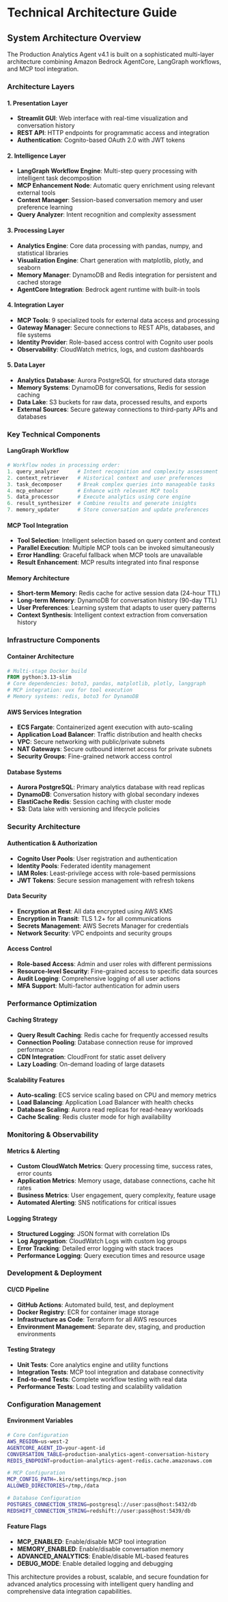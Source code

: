 # Technical Architecture Guide

## System Architecture Overview

The Production Analytics Agent v4.1 is built on a sophisticated multi-layer architecture combining Amazon Bedrock AgentCore, LangGraph workflows, and MCP tool integration.

### Architecture Layers

#### 1. Presentation Layer
- **Streamlit GUI**: Web interface with real-time visualization and conversation history
- **REST API**: HTTP endpoints for programmatic access and integration
- **Authentication**: Cognito-based OAuth 2.0 with JWT tokens

#### 2. Intelligence Layer
- **LangGraph Workflow Engine**: Multi-step query processing with intelligent task decomposition
- **MCP Enhancement Node**: Automatic query enrichment using relevant external tools
- **Context Manager**: Session-based conversation memory and user preference learning
- **Query Analyzer**: Intent recognition and complexity assessment

#### 3. Processing Layer
- **Analytics Engine**: Core data processing with pandas, numpy, and statistical libraries
- **Visualization Engine**: Chart generation with matplotlib, plotly, and seaborn
- **Memory Manager**: DynamoDB and Redis integration for persistent and cached storage
- **AgentCore Integration**: Bedrock agent runtime with built-in tools

#### 4. Integration Layer
- **MCP Tools**: 9 specialized tools for external data access and processing
- **Gateway Manager**: Secure connections to REST APIs, databases, and file systems
- **Identity Provider**: Role-based access control with Cognito user pools
- **Observability**: CloudWatch metrics, logs, and custom dashboards

#### 5. Data Layer
- **Analytics Database**: Aurora PostgreSQL for structured data storage
- **Memory Systems**: DynamoDB for conversations, Redis for session caching
- **Data Lake**: S3 buckets for raw data, processed results, and exports
- **External Sources**: Secure gateway connections to third-party APIs and databases

### Key Technical Components

#### LangGraph Workflow
```python
# Workflow nodes in processing order:
1. query_analyzer      # Intent recognition and complexity assessment
2. context_retriever   # Historical context and user preferences
3. task_decomposer     # Break complex queries into manageable tasks
4. mcp_enhancer        # Enhance with relevant MCP tools
5. data_processor      # Execute analytics using core engine
6. result_synthesizer  # Combine results and generate insights
7. memory_updater      # Store conversation and update preferences
```

#### MCP Tool Integration
- **Tool Selection**: Intelligent selection based on query content and context
- **Parallel Execution**: Multiple MCP tools can be invoked simultaneously
- **Error Handling**: Graceful fallback when MCP tools are unavailable
- **Result Enhancement**: MCP results integrated into final response

#### Memory Architecture
- **Short-term Memory**: Redis cache for active session data (24-hour TTL)
- **Long-term Memory**: DynamoDB for conversation history (90-day TTL)
- **User Preferences**: Learning system that adapts to user query patterns
- **Context Synthesis**: Intelligent context extraction from conversation history

### Infrastructure Components

#### Container Architecture
```dockerfile
# Multi-stage Docker build
FROM python:3.13-slim
# Core dependencies: boto3, pandas, matplotlib, plotly, langgraph
# MCP integration: uvx for tool execution
# Memory systems: redis, boto3 for DynamoDB
```

#### AWS Services Integration
- **ECS Fargate**: Containerized agent execution with auto-scaling
- **Application Load Balancer**: Traffic distribution and health checks
- **VPC**: Secure networking with public/private subnets
- **NAT Gateways**: Secure outbound internet access for private subnets
- **Security Groups**: Fine-grained network access control

#### Database Systems
- **Aurora PostgreSQL**: Primary analytics database with read replicas
- **DynamoDB**: Conversation history with global secondary indexes
- **ElastiCache Redis**: Session caching with cluster mode
- **S3**: Data lake with versioning and lifecycle policies

### Security Architecture

#### Authentication & Authorization
- **Cognito User Pools**: User registration and authentication
- **Identity Pools**: Federated identity management
- **IAM Roles**: Least-privilege access with role-based permissions
- **JWT Tokens**: Secure session management with refresh tokens

#### Data Security
- **Encryption at Rest**: All data encrypted using AWS KMS
- **Encryption in Transit**: TLS 1.2+ for all communications
- **Secrets Management**: AWS Secrets Manager for credentials
- **Network Security**: VPC endpoints and security groups

#### Access Control
- **Role-based Access**: Admin and user roles with different permissions
- **Resource-level Security**: Fine-grained access to specific data sources
- **Audit Logging**: Comprehensive logging of all user actions
- **MFA Support**: Multi-factor authentication for admin users

### Performance Optimization

#### Caching Strategy
- **Query Result Caching**: Redis cache for frequently accessed results
- **Connection Pooling**: Database connection reuse for improved performance
- **CDN Integration**: CloudFront for static asset delivery
- **Lazy Loading**: On-demand loading of large datasets

#### Scalability Features
- **Auto-scaling**: ECS service scaling based on CPU and memory metrics
- **Load Balancing**: Application Load Balancer with health checks
- **Database Scaling**: Aurora read replicas for read-heavy workloads
- **Cache Scaling**: Redis cluster mode for high availability

### Monitoring & Observability

#### Metrics & Alerting
- **Custom CloudWatch Metrics**: Query processing time, success rates, error counts
- **Application Metrics**: Memory usage, database connections, cache hit rates
- **Business Metrics**: User engagement, query complexity, feature usage
- **Automated Alerting**: SNS notifications for critical issues

#### Logging Strategy
- **Structured Logging**: JSON format with correlation IDs
- **Log Aggregation**: CloudWatch Logs with custom log groups
- **Error Tracking**: Detailed error logging with stack traces
- **Performance Logging**: Query execution times and resource usage

### Development & Deployment

#### CI/CD Pipeline
- **GitHub Actions**: Automated build, test, and deployment
- **Docker Registry**: ECR for container image storage
- **Infrastructure as Code**: Terraform for all AWS resources
- **Environment Management**: Separate dev, staging, and production environments

#### Testing Strategy
- **Unit Tests**: Core analytics engine and utility functions
- **Integration Tests**: MCP tool integration and database connectivity
- **End-to-end Tests**: Complete workflow testing with real data
- **Performance Tests**: Load testing and scalability validation

### Configuration Management

#### Environment Variables
```bash
# Core Configuration
AWS_REGION=us-west-2
AGENTCORE_AGENT_ID=your-agent-id
CONVERSATION_TABLE=production-analytics-agent-conversation-history
REDIS_ENDPOINT=production-analytics-agent-redis.cache.amazonaws.com

# MCP Configuration
MCP_CONFIG_PATH=.kiro/settings/mcp.json
ALLOWED_DIRECTORIES=/tmp,/data

# Database Configuration
POSTGRES_CONNECTION_STRING=postgresql://user:pass@host:5432/db
REDSHIFT_CONNECTION_STRING=redshift://user:pass@host:5439/db
```

#### Feature Flags
- **MCP_ENABLED**: Enable/disable MCP tool integration
- **MEMORY_ENABLED**: Enable/disable conversation memory
- **ADVANCED_ANALYTICS**: Enable/disable ML-based features
- **DEBUG_MODE**: Enable detailed logging and debugging

This architecture provides a robust, scalable, and secure foundation for advanced analytics processing with intelligent query handling and comprehensive data integration capabilities.